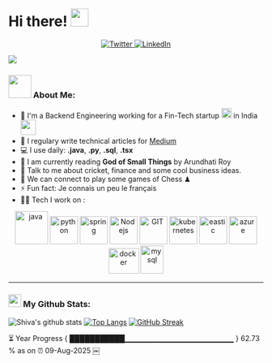 # Hi there! <img src="https://github.com/TheDudeThatCode/TheDudeThatCode/blob/master/Assets/Hi.gif" width="35" />

<p align="center">
<a href="https://x.com/lnminusone">
  <img src="https://img.shields.io/badge/X-black?style=for-the-badge&logo=twitter&logoColor=white" alt="Twitter">
</a>
<a href="https://www.linkedin.com/in/shiva-patel-ok">
  <img src="https://img.shields.io/badge/LinkedIn-0077B5?style=for-the-badge&logo=linkedin&logoColor=white" alt="LinkedIn">
</a>
</p>

![](https://camo.githubusercontent.com/992babdffd8c74a1502de375fbdf7e4d54773242/68747470733a2f2f6d656469612e67697068792e636f6d2f6d656469612f53576f536b4e36447854737a71494b4571762f67697068792e676966)

### <img src="https://github.com/TheDudeThatCode/TheDudeThatCode/blob/master/Assets/Developer.gif" width="45" /> About Me:

- 🏦 I'm a Backend Engineering working for a Fin-Tech startup <img src="https://framerusercontent.com/images/csl8apTjCrYTK5Qi20a4osUIHw.png" width="20"> in India
  <img src="https://media.giphy.com/media/WUlplcMpOCEmTGBtBW/giphy.gif" width="30">
- 📝 I regulary write technical articles for [Medium](https://medium.com/@shivapatel9452193990/)
- 💻 I use daily: **.java**, **.py**, **.sql**, **.tsx**
- 📖 I am currently reading **God of Small Things** by Arundhati Roy
- 💬 Talk to me about cricket, finance and some cool business ideas.
- 👯 We can connect to play some games of Chess ♟
- ⚡ Fun fact: Je connais un peu le français
- 🧑‍💻 Tech I work on :

<p align="center">
      <img src="https://www.vectorlogo.zone/logos/java/java-icon.svg" alt="java" width="65" height="65"/> 
      <img src="https://www.vectorlogo.zone/logos/python/python-icon.svg" alt="python" width="55" height="55"/>
      <img src="https://www.vectorlogo.zone/logos/springio/springio-icon.svg" alt="spring" width="55" height="55"/>
      <img src="https://www.vectorlogo.zone/logos/nodejs/nodejs-icon.svg" alt="Nodejs" width="55" height="55"/>
      <img src="https://www.vectorlogo.zone/logos/git-scm/git-scm-icon.svg" alt="GIT" width="55" height="55"/> 
      <img src="https://www.vectorlogo.zone/logos/kubernetes/kubernetes-icon.svg" alt="kubernetes" width="55" height="55"/>
      <img src="https://www.vectorlogo.zone/logos/elastic/elastic-icon.svg" alt="eastic" width="55" height="55"/>
      <img src="https://www.vectorlogo.zone/logos/microsoft_azure/microsoft_azure-icon.svg" alt="azure" width="55" height="55"/>
      <img src="https://www.vectorlogo.zone/logos/docker/docker-official.svg" alt="docker" width="60" height="50"/>
      <img src="https://www.vectorlogo.zone/logos/mysql/mysql-icon.svg" alt="mysql" width="45" height="55"/>
</p>

---

### <img src='https://media1.giphy.com/media/du3J3cXyzhj75IOgvA/giphy.gif?cid=ecf05e47x2g034i9pzwtzzsd3xgg2w9nr94t4tflbbgo3008&rid=giphy.gif' width='25' /> My Github Stats:

![Shiva's github stats](https://github-readme-stats.vercel.app/api?username=shivapatel091)
[![Top Langs](https://github-readme-stats.vercel.app/api/top-langs/?username=shivapatel091&layout=pie)](https://github.com/anuraghazra/github-readme-stats)
[![GitHub Streak](https://github-readme-streak-stats.herokuapp.com/?user=shivapatel091&theme=dark)](https://git.io/streak-stats)

<!--START_SECTION:waka-->

<!--END_SECTION:waka-->

⏳ Year Progress { ███████████▁▁▁▁▁▁▁▁▁▁▁▁▁▁▁▁▁▁▁▁ } 62.73 % as on ⏰ 09-Aug-2025 ￼
